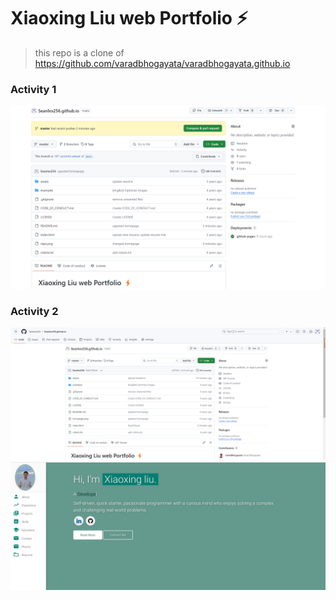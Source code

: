 # Xiaoxing Liu web Portfolio ⚡️ 

> this repo is a clone of https://github.com/varadbhogayata/varadbhogayata.github.io

### Activity 1
![Repository Screenshot](./homepage.png)

### Activity 2
![Repository Screenshot](./activity2repo.png)
![Repository Screenshot](./activity2profile.png)




